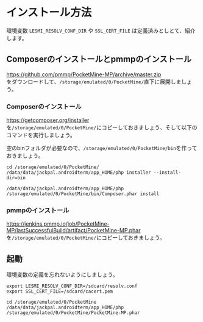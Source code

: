 # インストール方法
環境変数 `LESMI_RESOLV_CONF_DIR` や `SSL_CERT_FILE` は定義済みとしとて、紹介します。

## Composerのインストールとpmmpのインストール
https://github.com/pmmp/PocketMine-MP/archive/master.zip  
をダウンロードして、`/storage/emulated/0/PocketMine/`直下に展開しましょう。  
### Composerのインストール
https://getcomposer.org/installer  
を`/storage/emulated/0/PocketMine/`にコピーしておきましょう、そして以下のコマンドを実行しましょう。  
  
空のbinフォルダが必要なので、`/storage/emulated/0/PocketMine/bin`を作っておきましょう。
```
cd /storage/emulated/0/PocketMine/
/data/data/jackpal.androidterm/app_HOME/php installer --install-dir=bin
```
```
/data/data/jackpal.androidterm/app_HOME/php /storage/emulated/0/PocketMine/bin/Composer.phar install
```
### pmmpのインストール
https://jenkins.pmmp.io/job/PocketMine-MP/lastSuccessfulBuild/artifact/PocketMine-MP.phar  
を`/storage/emulated/0/PocketMine/`にコピーしておきましょう。

## 起動
環境変数の定義を忘れないようにしましょう。  
```
export LESMI_RESOLV_CONF_DIR=/sdcard/resolv.conf
export SSL_CERT_FILE=/sdcard/cacert.pem

cd /storage/emulated/0/PocketMine
/data/data/jackpal.androidterm/app_HOME/php /storage/emulated/0/PocketMine/PocketMine-MP.phar
```
